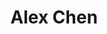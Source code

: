 ---
templateKey: member
title: Alex Chen
andrewID: alexc2
portfolio: |-
  * I am a Project Manager at re:Bloom, where I consult with small, minority-owned businesses around Pittsburgh and help develop a sustainable technological, web solutions for their use.
  * I worked with the Canadian Broadcasting Corporation, where my short-story depicting a future dystopian world was shortlisted nationally - and worked alongside their radio team in developing pieces about at-risk youth and homeless funding in Vancouver.
  * Last year, I served as a Financial Analyst for FX168, compiling financial data and researching investment media for over 200+ million website users both in North America and key financial hubs, such as Shanghai and Hong Kong.
  * I was a Bronze recipient of the Queen's Commonwealth Essay Competition, where over 10,000 writers competed globally, and used applicable prompts in debate competitions, competing at SFU, Harvard, and other international debate circuits. 
name: Alex Chen
role: Head of Outreach
description: I am a sophomore in Tepper majoring in Business Administration with a concentration in Finance, and am currently pursuing an additional major in Computer Science. The bridge between the quantitative and the qualitative sides of business intrigue me, especially those behind-the-scenes processes - I look forward to expanding my interests in both these fields in the future. Given these interests, I see myself working in Finance, applying technical and analytical skills in a meaningful, real-world manner. In my spare time, you can find me playing basketball or golf, on the piano, taking landscape photos, or skiing on the slopes in Whistler. 
photo: /img/alexc2.jpg
resume: /img/alexc2.pdf
year: 2024
degree: BS
major: Business Administration 
linkedIn: https://www.linkedin.com/in/ajcschen/
---